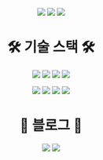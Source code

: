 <div align="center">
  
![](http://github-profile-summary-cards.vercel.app/api/cards/profile-details?username=gusqls3329&theme=graywhite)
![](http://github-profile-summary-cards.vercel.app/api/cards/stats?username=gusqls3329&theme=graywhite)
![](http://github-profile-summary-cards.vercel.app/api/cards/productive-time?username=gusqls3329&theme=graywhite&utcOffset=8)

<!-- [![Solved.ac](http://mazassumnida.wtf/api/generate_badge?boj=wruoma)](https://solved.ac/wruoma) -->

<h1>🛠 기술 스택 🛠</h1>

<img src="https://img.shields.io/badge/SPRING-6DB33F?style=for-the-badge&logo=Spring&logoColor=white"/></a>
<img src="https://img.shields.io/badge/SPRING BOOT-6DB33F?style=for-the-badge&logo=Spring Boot&logoColor=white"/></a>
<img src="https://img.shields.io/badge/SPRING SECURITY-6DB33F?style=for-the-badge&logo=Spring Security&logoColor=white"/></a>
<img src="https://img.shields.io/badge/MARIA DB-003545?style=for-the-badge&logo=MariaDB&logoColor=white"/></a>

<img src="https://img.shields.io/badge/INTELIJ IDEA-black?style=for-the-badge&logo=Intellij IDEA&logoColor=white"/></a>
<img src="https://img.shields.io/badge/POSTMAN-FF6C37?style=for-the-badge&logo=Postman&logoColor=white"/></a>
<img src="https://img.shields.io/badge/ERD CLOUD-8D8BD9?style=for-the-badge&logoColor=white"/></a>
<img src="https://img.shields.io/badge/NOTION-black?style=for-the-badge&logo=Notion&logoColor=white"/></a>

<h1>💭 블로그 💭</h1>

<a href="https://gusqls3329.tistory.com/" target="_blank"><img src="https://img.shields.io/badge/TISTORY-ff5500?style=for-the-badge&logo=tistory&logoColor=ffffff"/></a>
<a href="https://gusqls3329.tistory.com/" target="_blank"><img src="https://img.shields.io/badge/notion-000000?style=for-the-badge&logo=notion&logoColor=ffffff"/></a>

</div>


<!--
**GYEONGROK11/GYEONGROK11** is a ✨ _special_ ✨ repository because its `README.md` (this file) appears on your GitHub profile.
Here are some ideas to get you started:

- 🔭 I’m currently working on ...
- 🌱 I’m currently learning ...
- 👯 I’m looking to collaborate on ...
- 🤔 I’m looking for help with ...
- 💬 Ask me about ...
- 📫 How to reach me: ...
- 😄 Pronouns: ...
- ⚡ Fun fact: ...
-->
